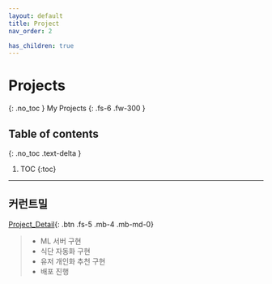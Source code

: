 ```yaml
---
layout: default
title: Project
nav_order: 2

has_children: true
---
```


# Projects
{: .no_toc }
My Projects
{: .fs-6 .fw-300 }

## Table of contents
{: .no_toc .text-delta }

1. TOC
{:toc}

---
## 커런트밀 
[Project_Detail][project_kurrant]{: .btn .fs-5 .mb-4 .mb-md-0}

>   - ML 서버 구현 
>   - 식단 자동화 구현
>   - 유저 개인화 추천 구현
>   - 배포 진행

[project_kurrant]: /docs/project/kurrant/00_project_kurrant